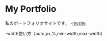 # My Portfolio
私のポートフォリオサイトです。
-[mysite](https://aoi-n-m.github.io/)

-width使い方（auto,px,%,min-width,max-width)
